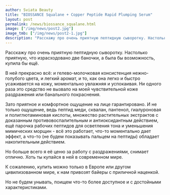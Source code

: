 ```yaml
---
author: Sviata Beauty
title: "BIOSSANCE Squalane + Copper Peptide Rapid Plumping Serum"
layout: post
permalink: /news/biossance_squalane.html
image: ["/img/news/post2.jpg"]
image_tmb: ["/img/news/post2-1.jpg"]
description: "Расскажу про очень приятную пептидную сыворотку. Настолько приятную, что израсходовано две баночки, а была бы возможность, купила бы ещё."
---
```

Расскажу про очень приятную пептидную сыворотку. Настолько приятную, что израсходовано две баночки, а была бы возможность, купила бы ещё.

В ней прекрасно всё: и гелево-молочковая консистенция нежно-голубого цвета, и легкий аромат, и то, как она легко и быстро усаживается на кожу, моментально увлажняя и успокаивая. Ни одного раза это средство не вызвало на моей чувствительной коже раздражения или банального покраснения.
													
Зато приятное и комфортное ощущение на лице гарантировано. И не только ощущение, ведь пептид меди, сквалан, пантенол, гиалуроновая и полиглютаминовая кислоты, множество растительных экстрактов с доказанным противовоспалительным и антиоксидантным действием, ещё парочка рабочих пептидов для осветления тона и уменьшения мимических морщин - всё это работает, что-то моментально дает эффект, а что-то (не будем показывать пальцем на пептиды) обладает накопительным действием.
													
Но больше всего я её ценю за работу с раздражениями, снимает отлично. Хоть ты купайся в ней в современном мире.
													
К сожалению, купить можно только в Европе или другом цивилизованном мире, к нам привозят байеры с приличной наценкой.

Но не будем унывать, поищем что-то более доступное и с достойными характеристиками.
